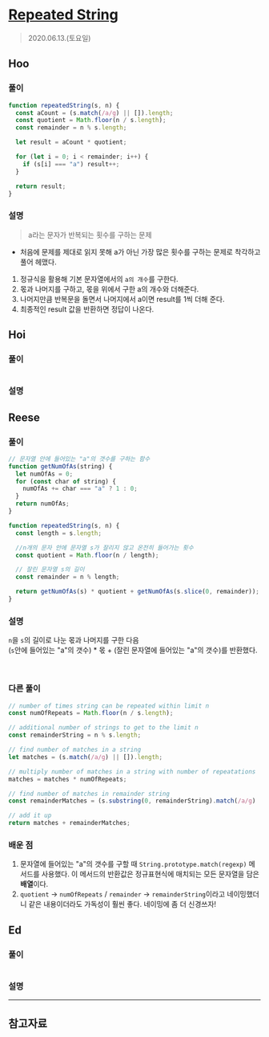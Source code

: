 # [Repeated String](https://www.hackerrank.com/challenges/repeated-string/problem?h_l=interview&playlist_slugs%5B%5D=interview-preparation-kit&playlist_slugs%5B%5D=warmup)

> 2020.06.13.(토요일)

## Hoo

### 풀이

```js
function repeatedString(s, n) {
  const aCount = (s.match(/a/g) || []).length;
  const quotient = Math.floor(n / s.length);
  const remainder = n % s.length;

  let result = aCount * quotient;

  for (let i = 0; i < remainder; i++) {
    if (s[i] === "a") result++;
  }

  return result;
}
```

### 설명

> a라는 문자가 반복되는 횟수를 구하는 문제

- 처음에 문제를 제대로 읽지 못해 a가 아닌 가장 많은 횟수를 구하는 문제로 착각하고 풀어 헤맸다.

1. 정규식을 활용해 기본 문자열에서의 `a의 개수`를 구한다.
2. 몫과 나머지를 구하고, 몫을 위에서 구한 a의 개수와 더해준다.
3. 나머지만큼 반복문을 돌면서 나머지에서 a이면 result를 1씩 더해 준다.
4. 최종적인 result 값을 반환하면 정답이 나온다.

## Hoi

### 풀이

```js
```

### 설명

## Reese

### 풀이

```js
// 문자열 안에 들어있는 "a"의 갯수를 구하는 함수
function getNumOfAs(string) {
  let numOfAs = 0;
  for (const char of string) {
    numOfAs += char === "a" ? 1 : 0;
  }
  return numOfAs;
}

function repeatedString(s, n) {
  const length = s.length;

  //n개의 문자 안에 문자열 s가 잘리지 않고 온전히 들어가는 횟수
  const quotient = Math.floor(n / length);

  // 잘린 문자열 s의 길이
  const remainder = n % length;

  return getNumOfAs(s) * quotient + getNumOfAs(s.slice(0, remainder));
}
```

### 설명

`n`을 `s`의 길이로 나눈 몫과 나머지를 구한 다음<br />
(`s`안에 들어있는 "a"의 갯수) \* 몫 + (잘린 문자열에 들어있는 "a"의 갯수)를 반환했다.

<br />

### 다른 풀이

```js
// number of times string can be repeated within limit n
const numOfRepeats = Math.floor(n / s.length);

// additional number of strings to get to the limit n
const remainderString = n % s.length;

// find number of matches in a string
let matches = (s.match(/a/g) || []).length;

// multiply number of matches in a string with number of repeatations
matches = matches * numOfRepeats;

// find number of matches in remainder string
const remainderMatches = (s.substring(0, remainderString).match(/a/g) || []).length;

// add it up
return matches + remainderMatches;
```

### 배운 점

1. 문자열에 들어있는 "a"의 갯수를 구할 때 `String.prototype.match(regexp)` 메서드를 사용했다. 이 메서드의 반환값은 정규표현식에 매치되는 모든 문자열을 담은 **배열**이다.
2. `quotient` -> `numOfRepeats` / `remainder` -> `remainderString`이라고 네이밍했더니 같은 내용이더라도 가독성이 훨씬 좋다. 네이밍에 좀 더 신경쓰자!

## Ed

### 풀이

```js
```

### 설명

---

## 참고자료
